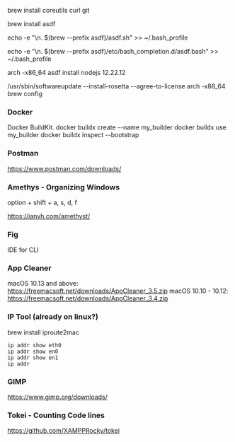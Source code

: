 brew install coreutils curl git

brew install asdf

echo -e "\n. $(brew --prefix asdf)/asdf.sh" >> ~/.bash_profile

echo -e "\n. $(brew --prefix asdf)/etc/bash_completion.d/asdf.bash" >> ~/.bash_profile

arch -x86_64 asdf install nodejs 12.22.12

/usr/sbin/softwareupdate --install-rosetta --agree-to-license
arch -x86_64 brew config

### Docker

Docker BuildKit.
docker buildx create --name my_builder
docker buildx use my_builder
docker buildx inspect --bootstrap

### Postman

https://www.postman.com/downloads/

### Amethys - Organizing Windows

option + shift + a, s, d, f

https://ianyh.com/amethyst/

### Fig

IDE for CLI

### App Cleaner

macOS 10.13 and above: https://freemacsoft.net/downloads/AppCleaner_3.5.zip
macOS 10.10 - 10.12: https://freemacsoft.net/downloads/AppCleaner_3.4.zip

### IP Tool (already on linux?)

brew install iproute2mac

```
ip addr show eth0
ip addr show en0
ip addr show en1
ip addr
```

### GIMP

https://www.gimp.org/downloads/

### Tokei - Counting Code lines

https://github.com/XAMPPRocky/tokei
